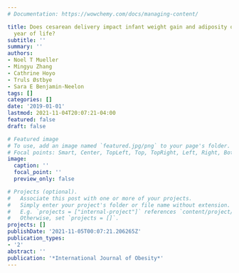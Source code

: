 ```yaml
---
# Documentation: https://wowchemy.com/docs/managing-content/

title: Does cesarean delivery impact infant weight gain and adiposity over the first
  year of life?
subtitle: ''
summary: ''
authors:
- Noel T Mueller
- Mingyu Zhang
- Cathrine Hoyo
- Truls Østbye
- Sara E Benjamin-Neelon
tags: []
categories: []
date: '2019-01-01'
lastmod: 2021-11-04T20:07:21-04:00
featured: false
draft: false

# Featured image
# To use, add an image named `featured.jpg/png` to your page's folder.
# Focal points: Smart, Center, TopLeft, Top, TopRight, Left, Right, BottomLeft, Bottom, BottomRight.
image:
  caption: ''
  focal_point: ''
  preview_only: false

# Projects (optional).
#   Associate this post with one or more of your projects.
#   Simply enter your project's folder or file name without extension.
#   E.g. `projects = ["internal-project"]` references `content/project/deep-learning/index.md`.
#   Otherwise, set `projects = []`.
projects: []
publishDate: '2021-11-05T00:07:21.206265Z'
publication_types:
- '2'
abstract: ''
publication: '*International Journal of Obesity*'
---
```

